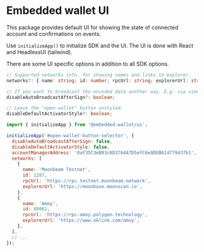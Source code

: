 # Embedded wallet UI

This package provides default UI for showing the state of connected account and confirmations on events.

Use `initializeApp()` to initialize SDK and the UI. The UI is done with React and HeadlessUI (tailwind).

There are some UI specific options in addition to all SDK options.

```ts
// Supported networks info, for showing names and links to explorer.
networks?: { name: string; id: number; rpcUrl: string; explorerUrl: string }[];

// If you want to broadcast the encoded data another way. E.g. via viem/ethers.
disableAutoBroadcastAfterSign?: boolean;

// Leave the "open wallet" button unstyled.
disableDefaultActivatorStyle?: boolean;
```

```js
import { initializeApp } from '@embedded-wallet/ui';

initializeApp('#open-wallet-button-selector', {
  disableAutoBroadcastAfterSign: false,
  disableDefaultActivatorStyle: false,
  accountManagerAddress: '0xF35C3eB93c6D3764A7D5efC6e9DEB614779437b1',
  networks: [
    {
      name: 'Moonbeam Testnet',
      id: 1287,
      rpcUrl: 'https://rpc.testnet.moonbeam.network',
      explorerUrl: 'https://moonbase.moonscan.io',
    },
    {
      name: 'Amoy',
      id: 80002,
      rpcUrl: 'https://rpc-amoy.polygon.technology',
      explorerUrl: 'https://www.oklink.com/amoy',
    },
  ],
  // ...
});
```
